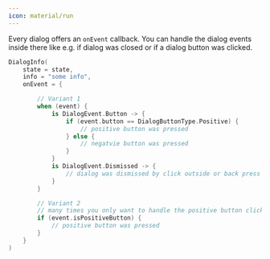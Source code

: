 ```yaml
---
icon: material/run
---
```


Every dialog offers an `onEvent` callback. You can handle the dialog events inside there like e.g. if dialog was closed or if a dialog button was clicked.

```kotlin
DialogInfo(
    state = state,
    info = "some info",
    onEvent = {

        // Variant 1
        when (event) {
            is DialogEvent.Button -> {
                if (event.button == DialogButtonType.Positive) {
                    // positive button was pressed
                } else {
                    // negatvie button was pressed
                }
            }
            is DialogEvent.Dismissed -> {
                // dialog was dismissed by click outside or back press
            }
        }

        // Variant 2
        // many times you only want to handle the positive button click
        if (event.isPositiveButton) {
            // positive button was pressed
        }
    }
)
```